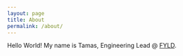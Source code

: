 ```yaml
---
layout: page
title: About
permalink: /about/
---
```


Hello World! My name is Tamas, Engineering Lead @ [FYLD][fyld].


[fyld]: https://fyld.ai
